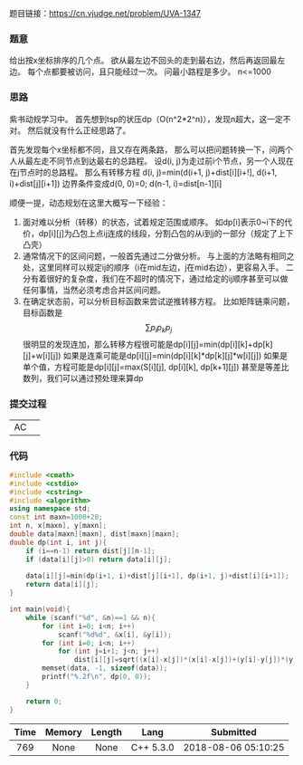题目链接：<https://cn.vjudge.net/problem/UVA-1347>

### 题意
给出按x坐标排序的几个点。
欲从最左边不回头的走到最右边，然后再返回最左边。
每个点都要被访问，且只能经过一次。
问最小路程是多少。
n<=1000

### 思路
紫书动规学习中。
首先想到tsp的状压dp（O(n^2*2^n)），发现n超大，这一定不对。
然后就没有什么正经思路了。

首先发现每个x坐标都不同，且又存在两条路，
那么可以把问题转换一下，问两个人从最左走不同节点到达最右的总路程。
设d(i, j)为走过前i个节点，另一个人现在在j节点时的总路程。
那么有转移方程 d(i, j)=min(d(i+1, j)+dist[i][i+!], d(i+1, i)+dist[j][i+1])
边界条件变成d(0, 0)=0; d(n-1, i)=dist[n-1][i]

顺便一提，动态规划在这里大概写一下经验：
1. 面对难以分析（转移）的状态，试着规定范围或顺序。
如dp[i]表示0~i下的代价，dp[i][j]为凸包上点ij连成的线段，分割凸包的从i到j的一部分（规定了上下凸壳）
2. 通常情况下的区间问题，一般首先通过二分做分析。
与上面的方法略有相同之处，这里同样可以规定ij的顺序（i在mid左边，j在mid右边），更容易入手。
二分有着很好的复杂度，我们在不超时的情况下，通过给定的ij顺序甚至可以做任何事情，当然必须考虑合并区间问题。
3. 在确定状态前，可以分析目标函数来尝试逆推转移方程。
比如矩阵链乘问题，目标函数是$$ \sum p_i p_k p_j $$
很明显的发现连加，那么转移方程很可能是dp[i][j]=min(dp[i][k]+dp[k][j]+w[i][j])
如果是连乘可能是dp[i][j]=min(dp[i][k]*dp[k][j]*w[i][j])
如果是单个值，方程可能是dp[i][j]=max(S[i][j], dp[i][k], dp[k+1][j])
甚至是等差比数列，我们可以通过预处理来算dp

### 提交过程
|||
:-|:-
AC|

### 代码
```cpp
#include <cmath>
#include <cstdio>
#include <cstring>
#include <algorithm>
using namespace std;
const int maxn=1000+20;
int n, x[maxn], y[maxn];
double data[maxn][maxn], dist[maxn][maxn];
double dp(int i, int j){
    if (i==n-1) return dist[j][n-1];
    if (data[i][j]>0) return data[i][j];
    
    data[i][j]=min(dp(i+1, i)+dist[j][i+1], dp(i+1, j)+dist[i][i+1]);
    return data[i][j];
}

int main(void){
    while (scanf("%d", &n)==1 && n){
        for (int i=0; i<n; i++)
            scanf("%d%d", &x[i], &y[i]);
        for (int i=0; i<n; i++)
            for (int j=i+1; j<n; j++)
                dist[i][j]=sqrt((x[i]-x[j])*(x[i]-x[j])+(y[i]-y[j])*(y[i]-y[j]));
        memset(data, -1, sizeof(data));
        printf("%.2f\n", dp(0, 0));
    }

    return 0;
}
```

Time|Memory|Length|Lang|Submitted
:-:|:-:|:-:|:-:|:-:
769|None|None|C++ 5.3.0|2018-08-06 05:10:25